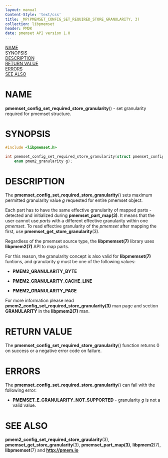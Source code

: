 ```yaml
---
layout: manual
Content-Style: 'text/css'
title: _MP(PMEMSET_CONFIG_SET_REQUIRED_STORE_GRANULARITY, 3)
collection: libpmemset
header: PMDK
date: pmemset API version 1.0
...
```


[comment]: <> (SPDX-License-Identifier: BSD-3-Clause)
[comment]: <> (Copyright 2020, Intel Corporation)

[comment]: <> (pmemset_config_set_required_store_granularity.3 -- man page for pmemset_config_set_required_store_granularity)

[NAME](#name)<br />
[SYNOPSIS](#synopsis)<br />
[DESCRIPTION](#description)<br />
[RETURN VALUE](#return-value)<br />
[ERRORS](#errors)<br />
[SEE ALSO](#see-also)<br />

# NAME #

**pmemset_config_set_required_store_granularity**() - set granularity required for pmemset structure.

# SYNOPSIS #

```c
#include <libpmemset.h>

int pmemset_config_set_required_store_granularity(struct pmemset_config *cfg,
	enum pmem2_granularity g);
```

# DESCRIPTION #

The **pmemset_config_set_required_store_granularity**() sets maximum permitted granularity value *g*
requested for entire pmemset object.

Each part has to have the same effective granularity of mapped parts - detected and
initialized during **pmemset_part_map(3)**.
It means that the user cannot use *parts* with a different effective granularity within one *pmemset*.
To read effective granularity of the *pmemset* after mapping the first, use **pmemset_get_store_granularity**(3).

Regardless of the pmemset source type, the **libpmemset(7)** library uses **libpmem2(7)** API to map parts.

For this reason, the granularity concept is also valid for **libpmemset(7)** funtions, and
granularity *g* must be one of the following values:

 * **PMEM2_GRANULARITY_BYTE**

 * **PMEM2_GRANULARITY_CACHE_LINE**

 * **PMEM2_GRANULARITY_PAGE**

For more information please read **pmem2_config_set_required_store_granularity(3)** man page
and section **GRANULARITY** in the **libpmem2(7)** man.

# RETURN VALUE

The **pmemset_config_set_required_store_granularity**() function returns 0 on success or a negative error code on failure.

# ERRORS #

The **pmemset_config_set_required_store_granularity**() can fail with the following error:

* **PMEMSET_E_GRANULARITY_NOT_SUPPORTED** - granularity *g* is not a valid value.

# SEE ALSO #

**pmem2_config_set_required_store_graularity**(3), **pmemset_get_store_granularity**(3),
**pmemset_part_map(3)**, **libpmem2**(7), **libpmemset**(7) and **<http://pmem.io>**
